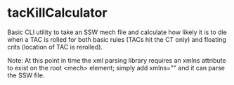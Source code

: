 # tacKillCalculator

Basic CLI utility to take an SSW mech file and calculate how likely it is to die when a TAC is rolled for both basic rules (TACs hit the CT only) and floating crits (location of TAC is rerolled).

Note: At this point in time the xml parsing library requires an xmlns attribute to exist on the root \<mech\> element; simply add xmlns="" and it can parse the SSW file.
